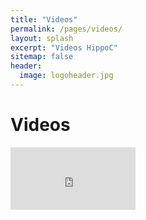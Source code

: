 ```yaml
---
title: "Videos"
permalink: /pages/videos/
layout: splash
excerpt: "Videos HippoC"
sitemap: false
header:
  image: logoheader.jpg
---
```

<style>
video-container {
	position:relative;
	padding-bottom:56.25%;
	padding-top:30px;
	height:0;
	overflow:hidden;
  }
video-container iframe, .video-container object, .video-container embed {
	position:absolute;
	top:0;
	left:0;
	width:100%;
	height:100%;
} 
</style>

<h1>Videos</h1>
<div class="video-container">
<iframe width="200" height="100" src="https://www.youtube.com/embed/PrH_exw1WXw" frameborder="0" allowfullscreen></iframe>
</div>
